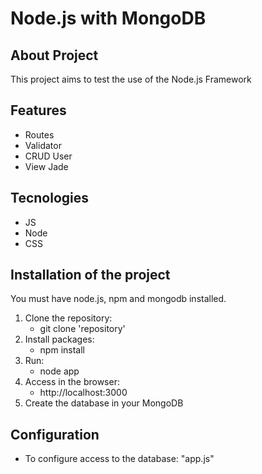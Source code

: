 # Node.js with MongoDB

## About Project
This project aims to test the use of the Node.js Framework

## Features
- Routes
- Validator
- CRUD User
- View Jade

## Tecnologies
- JS
- Node
- CSS

## Installation of the project
You must have node.js, npm and mongodb installed.

1. Clone the repository: 
	- git clone 'repository'
2. Install packages: 
	- npm install
3. Run: 
	- node app
4. Access in the browser: 
	- http://localhost:3000
5. Create the database in your MongoDB

## Configuration
- To configure access to the database: "app.js"


